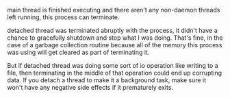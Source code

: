 

main thread is finished executing and there aren't any 
non-daemon threads left running, this process can terminate.
 

 detached thread was terminated abruptly with the process, it didn't have a chance to gracefully shutdown and stop what I was doing. That's fine, in the case of a garbage collection routine because all of the memory this process was using will get cleared as part of terminating it. 
 
 But if detached thread was doing some sort of io operation like writing to a file, then terminating in the middle of that operation could end up corrupting data. If you detach a thread to make it a background task, make sure it won't have any negative side effects if it prematurely exits. 